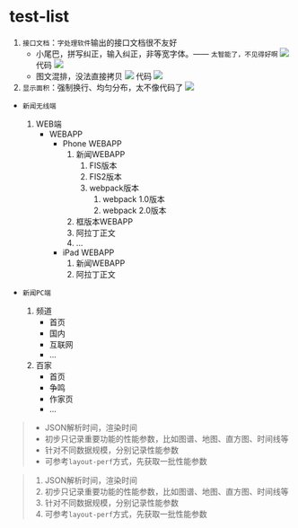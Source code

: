 # test-list

1. `接口文档`：`字处理软件`输出的接口文档很不友好
    * 小尾巴，拼写纠正，输入纠正，非等宽字体。—— `太智能了，不见得好啊`
        <img src="./img/code-in-word.png">
            代码 <img src="./img/code-in-word.png">
    * 图文混排，没法直接拷贝
        <img src="./img/code-in-word-2.png">
            代码 <img src="./img/code-in-word-2.png">
2. `显示面积`：强制换行、均匀分布，太不像代码了
    <img src="./img/line-wrap.png">



* `新闻无线端`
    1. WEB端
        * WEBAPP
            * Phone WEBAPP
                1. 新闻WEBAPP
                    1. FIS版本
                    2. FIS2版本
                    3. webpack版本
                        1. webpack 1.0版本
                        2. webpack 2.0版本
                2. 框版本WEBAPP
                3. 阿拉丁正文
                4. ...
            * iPad WEBAPP
                1. 新闻WEBAPP
                2. 阿拉丁正文

* `新闻PC端`
    1. 频道
        * 首页
        * 国内
        * 互联网
        * ...
    2. 百家
        * 首页
        * 争鸣
        * 作家页
        * ...


> * JSON解析时间，渲染时间
> * 初步只记录重要功能的性能参数，比如图谱、地图、直方图、时间线等
> * 针对不同数据规模，分别记录性能参数
> * 可参考`layout-perf`方式，先获取一批性能参数


> 1. JSON解析时间，渲染时间
> 1. 初步只记录重要功能的性能参数，比如图谱、地图、直方图、时间线等
> 1. 针对不同数据规模，分别记录性能参数
> 1. 可参考`layout-perf`方式，先获取一批性能参数
